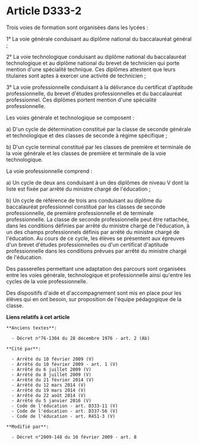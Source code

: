 # Article D333-2

Trois voies de formation sont organisées dans les lycées :

1° La voie générale conduisant au diplôme national du baccalauréat général ;

2° La voie technologique conduisant au diplôme national du baccalauréat technologique et au diplôme national du brevet de
technicien qui porte mention d'une spécialité technique. Ces diplômes attestent que leurs titulaires sont aptes à exercer une
activité de technicien ;

3° La voie professionnelle conduisant à la délivrance du certificat d'aptitude professionnelle, du brevet d'études
professionnelles et du baccalauréat professionnel. Ces diplômes portent mention d'une spécialité professionnelle. 

Les voies générale et technologique se composent :

a) D'un cycle de détermination constitué par la classe de seconde générale et technologique et des classes de seconde à
régime spécifique ;

b) D'un cycle terminal constitué par les classes de première et terminale de la voie générale et les classes de première et
terminale de la voie technologique.

La voie professionnelle comprend : 

a) Un cycle de deux ans conduisant à un des diplômes de niveau V dont la liste est fixée par arrêté du ministre chargé de
l'éducation ; 

b) Un cycle de référence de trois ans conduisant au diplôme du baccalauréat professionnel constitué par les classes de
seconde professionnelle, de première professionnelle et de terminale professionnelle. La classe de seconde professionnelle
peut être rattachée, dans les conditions définies par arrêté du ministre chargé de l'éducation, à un des champs
professionnels définis par arrêté du ministre chargé de l'éducation. Au cours de ce cycle, les élèves se présentent aux
épreuves d'un brevet d'études professionnelles ou d'un certificat d'aptitude professionnelle dans les conditions prévues par
arrêté du ministre chargé de l'éducation. 

Des passerelles permettant une adaptation des parcours sont organisées entre les voies générale, technologique et
professionnelle ainsi qu'entre les cycles de la voie professionnelle. 

Des dispositifs d'aide et d'accompagnement sont mis en place pour les élèves qui en ont besoin, sur proposition de l'équipe
pédagogique de la classe.

**Liens relatifs à cet article**

	**Anciens textes**:

	  - Décret n°76-1304 du 28 décembre 1976 - art. 2 (Ab)

	**Cité par**:

	  - Arrêté du 10 février 2009 (V)
	  - Arrêté du 10 février 2009 - art. 1 (V)
	  - Arrêté du 6 juillet 2009 (V)
	  - Arrêté du 8 juillet 2009 (V)
	  - Arrêté du 21 février 2014 (V)
	  - Arrêté du 12 mars 2014 (V)
	  - Arrêté du 19 mars 2014 (V)
	  - Arrêté du 22 août 2014 (V)
	  - Arrêté du 5 janvier 2016 (V)
	  - Code de l'éducation - art. D333-11 (V)
	  - Code de l'éducation - art. D337-56 (V)
	  - Code de l'éducation - art. R451-3 (V)

	**Modifié par**:

	  - Décret n°2009-148 du 10 février 2009 - art. 8
